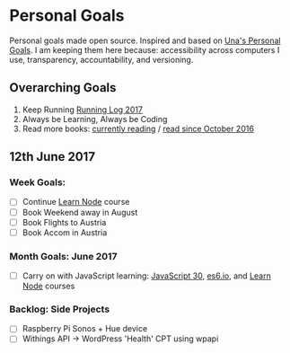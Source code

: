 Personal Goals
==============

Personal goals made open source. Inspired and based on [Una's Personal Goals](https://github.com/una/personal-goals). I am keeping them here because: accessibility across computers I use, transparency, accountability, and versioning.

## Overarching Goals
1. Keep Running [Running Log 2017](/running/2017-weekly.md)
2. Always be Learning, Always be Coding
3. Read more books: [currently reading](/books/books-in-progress.md) / [read since October 2016](/books/books-read.md)

## 12th June 2017

### Week Goals:
- [ ] Continue [Learn Node](https://learnnode.com) course
- [ ] Book Weekend away in August
- [ ] Book Flights to Austria
- [ ] Book Accom in Austria

### Month Goals: June 2017
- [ ] Carry on with JavaScript learning: [JavaScript 30](https://javascript30.com/), [es6.io](https://es6.io), and [Learn Node](https://learnnode.com) courses


### Backlog: Side Projects
- [ ] Raspberry Pi Sonos + Hue device
- [ ] Withings API -> WordPress 'Health' CPT using wpapi
